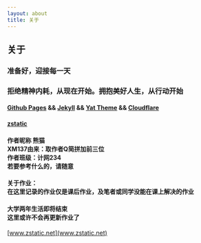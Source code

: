 ```yaml
---
layout: about
title: 关于
---
```


<h2>关于</h2>
<h3>准备好，迎接每一天</h3>

<h3>拒绝精神内耗，从现在开始。拥抱美好人生，从行动开始</h3>

#### [Github Pages][GP] && [Jekyll][JL] && [Yat Theme][YT] && [Cloudflare][CF]
#### [zstatic][zstatic]


<h4>作者昵称 熊猫 <br>
XM137由来：取作者Q简拼加前三位<br>
作者班级：计网234<br>
若要参考什么的，请随意
</h4>

<h4>
关于作业：<br>
在这里记录的作业仅是课后作业，及笔者或同学没能在课上解决的作业
</h4>

<h4>
大学两年生活即将结束<br>
这里或许不会再更新作业了
</h4>

[www.zstatic.net](www.zstatic.net)

[GP]: https://pages.github.com
[JL]: https://jekyllrb.com
[YT]: https://github.com/jeffreytse/jekyll-theme-yat
[CF]: https://www.cloudflare.com
[zstatic]: https://www.zstatic.net